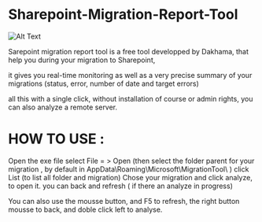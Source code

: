 # Sharepoint-Migration-Report-Tool

![Alt Text](https://ivellath.sirv.com/Hyper-VEM.gif)

Sarepoint migration report tool is a free tool developped by Dakhama, that help you during your migration to Sharepoint,

it gives you real-time monitoring as well as a very precise summary of your migrations (status, error, number of date and target errors)

 all this with a single click, without installation of course or admin rights, you can also analyze a remote server.
 
# HOW TO USE :
 
 Open the exe file
 select File = > Open (then select the folder parent for your migration , by default in AppData\Roaming\Microsoft\MigrationTool\ )
 click List (to list all folder and migration)
 Chose your migration and click analyze, to open it.
 you can back and refresh ( if there an analyze in progress)
 
 You can also use the mousse button, and F5 to refresh, the right button mousse to back, and doble click left to analyse.
